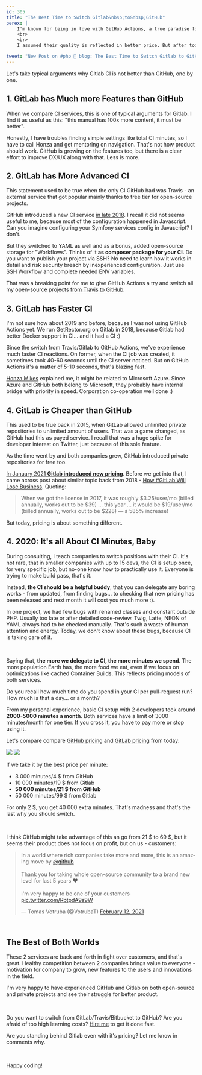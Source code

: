 ```yaml
---
id: 305
title: "The Best Time to Switch Gitlab&nbsp;to&nbsp;GitHub"
perex: |
    I'm known for being in love with GitHub Actions, a true paradise for any open-source project. I don't have such experience with private projects pricing for this and other services like GitLab or Bitbucket.
    <br>
    <br>
    I assumed their quality is reflected in better price. But after today call with one of my client, I've learned about huge benefits in GitHub Actions for private projects too. So much it's worth the switch.

tweet: "New Post on #php 🐘 blog: The Best Time to Switch Gitlab to GitHub"
---
```


Let's take typical arguments why Gitlab CI is not better than GitHub, one by one.

## 1. GitLab has Much more Features than GitHub

When we compare CI services, this is one of typical arguments for Gitlab. I find it as useful as this: "this manual has 100x more content, it must be better".

Honestly, I have troubles finding simple settings like total CI minutes, so I have to call Honza and get mentoring on navigation. That's not how product should work. GitHub is growing on the features too, but there is a clear effort to improve DX/UX along with that. Less is more.

## 2. GitLab has More Advanced CI

This statement used to be true when the only CI GitHub had was Travis - an external service that got popular mainly thanks to free tier for open-source projects.

GitHub introduced a new CI service [in late 2018](https://github.blog/changelog/2018-10-16-github-actions-limited-beta/). I recall it did not seems useful to me, because most of the configuration happened in Javascript. Can you imagine configuring your Symfony services config in Javascript? I don't.

But they switched to YAML as well and as a bonus, added open-source storage for "Workflows". Thinks of it **as composer package for your CI**. Do you want to publish your project via SSH? No need to learn how it works in detail and risk security breach by inexperienced configuration. Just use SSH Workflow and complete needed ENV variables.

That was a breaking point for me to give GitHub Actions a try and switch all my open-source projects [from Travis to GitHub](/blog/2020/01/27/switch-travis-to-github-actions-to-reduce-stress/).

## 3. GitLab has Faster CI

I'm not sure how about 2019 and before, because I was not using GitHub
Actions yet. We run GetRector.org on Gitlab in 2018, because Gitlab had better Docker support in CI... and it had a CI :)

Since the switch from Travis/Gitlab to GitHub Actions, we've experience much faster CI reactions. On former, when the CI job was created, it sometimes took 40-60 seconds until the CI server noticed. But on GitHub Actions it's a matter of 5-10 seconds, that's blazing fast.

[Honza Mikes](https://github.com/JanMikes) explained me, it might be related to Microsoft Azure. Since Azure and GitHub both belong to Microsoft, they probably have internal bridge with priority in speed. Corporation co-operation well done :)

## 4. GitLab is Cheaper than GitHub

This used to be true back in 2015, when GitLab allowed unlimited private repositories to unlimited amount of users. That was a game changed, as GitHub had this as payed service. I recall that was a huge spike for developer interest on Twitter, just because of this sole feature.

As the time went by and both companies grew, GitHub introduced private repositories for free too.

[In January 2021 **Gitlab introduced new pricing**](https://techcrunch.com/2021/01/26/gitlab-reshuffles-its-paid-subscription-plans/). Before we get into that, I came across post about similar topic back from 2018 - [How #GitLab Will Lose Business](https://mlaccetti.medium.com/how-gitlab-will-lose-business-bea8fb2f0fd4). Quoting:

<blockquote class="blockquote">
    When we got the license in 2017, it was roughly $3.25/user/mo (billed annually, works out to be $39) ... this year ... it would be $19/user/mo (billed annually, works out to be $228) — a 585% increase!
</blockquote>

But today, pricing is about something different.

## 4. 2020: It's all About CI Minutes, Baby

During consulting, I teach companies to switch positions with their CI. It's not rare, that in smaller companies with up to 15 devs, the CI is setup once, for very specific job, but no-one know how to practically use it. Everyone is trying to make build pass, that's it.

Instead, **the CI should be a helpful buddy**, that you can delegate any boring works - from updated, from finding bugs... to checking that new pricing has been released and next month it will cost you much more :).

In one project, we had few bugs with renamed classes and constant outside PHP. Usually too late or after detailed code-review. Twig, Latte, NEON of YAML always had to be checked manually. That's such a waste of human attention and energy. Today, we don't know about these bugs, because CI is taking care of it.

<br>

Saying that, **the more we delegate to CI, the more minutes we spend**. The more population Earth has, the more food we eat, even if we focus on optimizations like cached Container Builds. This reflects pricing models of both services.

Do you recall how much time do you spend in your CI per pull-request run? How much is that a day... or a month?

From my personal experience, basic CI setup with 2 developers took around **2000-5000 minutes a month**. Both services have a limit of 3000 minutes/month for one tier. If you cross it, you have to pay more or stop using it.

Let's compare compare [GitHub pricing](https://github.com/pricing) and [GitLab pricing](https://about.gitlab.com/pricing/) from today:


<img src="https://user-images.githubusercontent.com/924196/110146332-b9e3f900-7dda-11eb-99fd-9ffb500095fc.png" class="img-thumbnail">

<img src="https://user-images.githubusercontent.com/924196/110146328-b94b6280-7dda-11eb-97a2-332bbc0fd8f0.png" class="img-thumbnail">

If we take it by the best price per minute:

- 3 000 minutes/4 $ from GitHub
- 10 000 minutes/19 $ from Gitlab
- **50 000 minutes/21 $ from GitHub**
- 50 000 minutes/99 $ from Gitlab

For only 2 $, you get 40 000 extra minutes. That's madness and that's the last why you should switch.

<br>

I think GitHub might take advantage of this an go from 21 $ to 69 $, but it seems their product does not focus on profit, but on us - customers:

<blockquote class="twitter-tweet"><p lang="en" dir="ltr">In a world where rich companies take more and more, this is an amazing move by <a href="https://twitter.com/github?ref_src=twsrc%5Etfw">@github</a> <br><br>Thank you for taking whole open-source community to a brand new level for last 5 years ❤️️<br><br>I&#39;m very happy to be one of your customers <a href="https://t.co/RbtpdA9s9W">pic.twitter.com/RbtpdA9s9W</a></p>&mdash; Tomas Votruba (@VotrubaT) <a href="https://twitter.com/VotrubaT/status/1360353684396380171?ref_src=twsrc%5Etfw">February 12, 2021</a></blockquote> <script async src="https://platform.twitter.com/widgets.js" charset="utf-8"></script>

<br>


## The Best of Both Worlds

These 2 services are back and forth in fight over customers, and that's great. Healthy competition between 2 companies brings value to everyone - motivation for company to grow, new features to the users and innovations in the field.

I'm very happy to have experienced GitHub and Gitlab on both open-source and private projects and see their struggle for better product.

<br>

Do you want to switch from GitLab/Travis/Bitbucket to GitHub? Are you afraid of too high learning costs? [Hire me](https://tomasvotruba.com/contact/) to get it done fast.

Are you standing behind Gitlab even with it's pricing? Let me know in comments why.

<br>

Happy coding!
